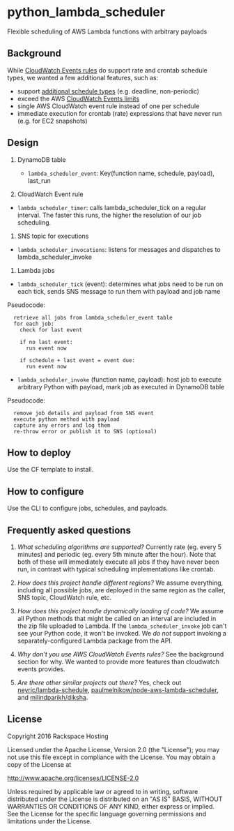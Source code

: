 # python_lambda_scheduler
Flexible scheduling of AWS Lambda functions with arbitrary payloads

## Background

While [CloudWatch Events rules](https://aws.amazon.com/blogs/aws/new-cloudwatch-events-track-and-respond-to-changes-to-your-aws-resources/) do support rate and crontab schedule types, we
wanted a few additional features, such as:
- support [additional schedule types](https://en.wikipedia.org/wiki/Scheduling_%28computing%29#Scheduling_disciplines) (e.g. deadline, non-periodic)
- exceed the AWS [CloudWatch Events limits](http://docs.aws.amazon.com/AmazonCloudWatch/latest/events/cloudwatch_limits_cwe.html)
- single AWS CloudWatch event rule instead of one per schedule
- immediate execution for crontab (rate) expressions that have never run (e.g. for EC2 snapshots)

## Design

1. DynamoDB table
   - `lambda_scheduler_event`: Key(function name, schedule, payload), last_run

1. CloudWatch Event rule
  - `lambda_scheduler_timer`: calls lambda_scheduler_tick on a regular interval. The faster this runs, the higher the resolution of our job scheduling.

1. SNS topic for executions
  - `lambda_scheduler_invocations`: listens for messages and dispatches to lambda_scheduler_invoke

1. Lambda jobs
  - `lambda_scheduler_tick` (event): determines what jobs need to be run on each tick, sends SNS message to run them with payload and job name

Pseudocode:
```
  retrieve all jobs from lambda_scheduler_event table
  for each job:
    check for last event

    if no last event:
      run event now

    if schedule + last event = event due:
      run event now

```

  - `lambda_scheduler_invoke` (function name, payload): host job to execute arbitrary Python with payload, mark job as executed in DynamoDB table

  Pseudocode:
  ```
    remove job details and payload from SNS event
    execute python method with payload
    capture any errors and log them
    re-throw error or publish it to SNS (optional)
  ```

## How to deploy

Use the CF template to install.

## How to configure

Use the CLI to configure jobs, schedules, and payloads.

## Frequently asked questions

1. _What scheduling algorithms are supported?_ Currently rate (eg. every 5 minutes) and periodic (eg. every 5th minute after the hour). Note that both of these will immediately execute all jobs if they have never been run, in contrast with typical scheduling implementations like crontab.

1. _How does this project handle different regions?_ We assume everything, including all possible jobs, are deployed in the same region as the caller, SNS topic, CloudWatch rule, etc.

1. _How does this project handle dynamically loading of code?_ We assume all Python methods that might be called on an interval are included in the zip file uploaded to Lambda. If the `lambda_scheduler_invoke` job can't see your Python code, it won't be invoked. We *do not* support invoking a separately-configured Lambda package from the API.

1. _Why don't you use AWS CloudWatch Events rules?_ See the background section for why. We wanted to provide more features than cloudwatch events provides.

1. _Are there other similar projects out there?_ Yes, check out [neyric/lambda-schedule](https://github.com/neyric/lambda-schedule), [paulmelnikow/node-aws-lambda-scheduler](https://github.com/paulmelnikow/node-aws-lambda-scheduler), and [milindparikh/diksha](https://github.com/milindparikh/diksha).

## License

Copyright 2016 Rackspace Hosting

Licensed under the Apache License, Version 2.0 (the "License");
you may not use this file except in compliance with the License.
You may obtain a copy of the License at

  http://www.apache.org/licenses/LICENSE-2.0

Unless required by applicable law or agreed to in writing, software
distributed under the License is distributed on an "AS IS" BASIS,
WITHOUT WARRANTIES OR CONDITIONS OF ANY KIND, either express or implied.
See the License for the specific language governing permissions and
limitations under the License.
